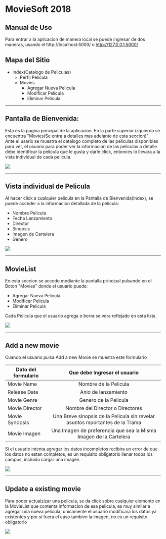 # MovieSoft 2018

## Manual de Uso


Para entrar a la aplicacion de manera local se puede ingresar de dos maneras, usando el http://localhost:5000/ o http://127.0.0.1:5000/

## Mapa del Sitio

- Index(Catalogo de Peliculas)
  - Perfil Pelicula
  - Movies
    - Agregar Nueva Pelicula
    - Modificar Pelicula
    - Eliminar Pelicula

---

## Pantalla de Bienvenida:

Esta es la pagina principal de la aplicacion.
En la parte superior izquierda se encuentra "Movies(Se entra a detalles mas adelante de esta seccion)".  
Ante el usario se muestra el catalogo completo de las peliculas disponibles para ver, el usuario para poder ver la informacion de las peliculas a detalle debe identificar la pelicula que le gusta y darle click, entonces lo llevara a la vista individual de cada pelicula.

<img src="manual-img/welcomepage.png" />


---
## Vista individual de Pelicula

Al hacer click a cualquier pelicula en la Pantalla de Bienvenida(Index), se puede acceder a la informacion detallada de la pelicula:

- Nombre Pelicula
- Fecha Lanzamiento
- Director
- Sinopsis
- Imagen de Cartelera
- Genero

<img src="manual-img/PreviewMovie.png" />

---

## MovieList

En esta seccion se accede mediante la pantalla principal pulsando en el Boton "Movies" donde el usuario puede:
- Agregar Nueva Pelicula
- Modificar Pelicula
- Eliminar Pelicula

Cada Pelicula que el usuario agrega o borra se vera reflejado en esta lista.

<img src="manual-img/movie-list.png" />

---

## Add a new movie 

Cuando el usuario pulsa Add a new Movie se muestra este formulario

| Dato del formulario| Que debe Ingresar el usuario|
| -------------------|:---------------------------:|
| Movie Name         | Nombre de la Pelicula|
| Release Date       | Anio de lanzamiento |
| Movie Genre        | Genero de la Pelicula |
| Movie Director     | Nombre del Director o Directores|
| Movie Synopsis     | Una Breve sinopsis de la Pelicula sin revelar asuntos mportantes de la Trama                            |
| Movie Imagen       | Una Imagen de preferencia que sea la Misma Imagen de la Cartelera |

Si el usuario intenta agregar los datos incompletos recibira un error de que los datos no estan completos, es un requisito obligatorio llenar todos los campos, incluido cargar una imagen.

<img src="manual-img/New-movie.png" />

---
## Update a existing movie

Para poder actualzizar una pelicula, se da click sobre cualquier elemento en la MovieList que contenta informacion de esa pelicula, es muy similar a agregar una nueva pelicula, unicamente el usuario modificara los datos ya existentes y por si fuera el caso tambien la imagen, no es un requisito obligatorio 

<img src="manual-img/Update-movie.png" />

